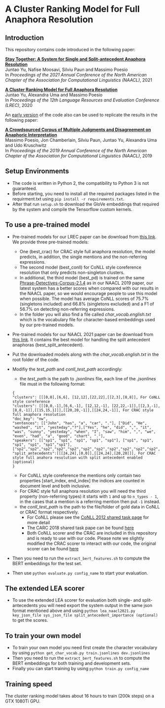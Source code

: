 # A Cluster Ranking Model for Full Anaphora Resolution
## Introduction
This repository contains code introduced in the following paper:

**[Stay Together: A System for Single and Split-antecedent Anaphora Resolution](https://arxiv.org/abs/2104.05320)**  
Juntao Yu, Nafise Moosavi, Silviu Paun and Massimo Poesio  
In *Proceedings of the 2021 Annual Conference of the North American Chapter of the Association for Computational Linguistics (NAACL)*, 2021  
 
**[A Cluster Ranking Model for Full Anaphora Resolution](https://www.aclweb.org/anthology/2020.lrec-1.2/)**  
Juntao Yu, Alexandra Uma and Massimo Poesio  
In *Proceedings of the 12th Language Resources and Evaluation Conference (LREC)*, 2020

An [early version](https://github.com/juntaoy/dali-full-anaphora/tree/naacl2019) of the code also can be used to replicate the results in the following paper:

**[A Crowdsourced Corpus of Multiple Judgments and Disagreement on Anaphoric Interpretation](https://www.google.com/url?q=https%3A%2F%2Faclweb.org%2Fanthology%2Fpapers%2FN%2FN19%2FN19-1176%2F&sa=D&sntz=1&usg=AFQjCNEGeV2V4tsqBI2u4WviKKyxmvm9PQ)**  
Massimo Poesio, Jon Chamberlain, Silviu Paun, Juntao Yu, Alexandra Uma and Udo Kruschwitz  
In *Proceedings of the 2019 Annual Conference of the North American Chapter of the Association for Computational Linguistics (NAACL)*, 2019

## Setup Environments
* The code is written in Python 2, the compatibility to Python 3 is not guaranteed.  
* Before starting, you need to install all the required packages listed in the requirment.txt using `pip install -r requirements.txt`.
* After that run `setup.sh` to download the GloVe embeddings that required by the system and compile the Tensorflow custom kernels.

## To use a pre-trained model
* Pre-trained models for our LREC paper can be download from [this link](https://www.dropbox.com/s/vxr57e2u2q7s8nf/best_models_lrec2020.zip?dl=0). We provide three pre-trained models:
   * One (best_crac) for CRAC style full anaphora resolution, the model predicts, in addition, the single mentions and the non-referring expressions. 
   * The second model (best_conll) for CoNLL style coreference resolution that only predicts non-singleton clusters.
   * In additional, the third model (best_pd) is trained on the same [Phrase-Detectives-Corpus-2.1.4](https://github.com/dali-ambiguity/Phrase-Detectives-Corpus-2.1.4) as in our NAACL 2019 paper, our latest system has a better scores when compared with our results in the NAACL paper, so we would encourage people to use this model when possible. The model has average CoNLL scores of 75.7% (singletons included) and 66.8% (singletons excluded) and a F1 of 56.7% on detecting non-referring expressions.
   * In the folder you will also find a file called *char_vocab.english.txt* which is the vocabulary file for character-based embeddings used by our pre-trained models.
* Pre-trained models for our NAACL 2021 paper can be download from [this link](https://www.dropbox.com/s/q9xxpvc8f1hvsdw/best_models_naacl2021.zip?dl=0). It contains the best model for handling the split antecedent anaphoras (best_split_antecedent).
* Put the downloaded models along with the *char_vocab.english.txt* in the root folder of the code.
* Modifiy the *test_path* and *conll_test_path* accordingly:
   * the *test_path* is the path to *.jsonlines* file, each line of the *.jsonlines* file must in the following format:
   
   ```
  {
  "clusters": [[[0,0],[6,6], [12,12],[22,22],[[2,3],[8,8]], For CoNLL style coreference
  "clusters": [[[0,0,-1],[6,6,-1], [12,12,-1], [22,22,-1]],[[2,3,-1],[8,8,-1]],[[15,15,1]]],[[20,20,-1]],[[24,24,-1]], For CRAC style full anaphora resolution
  "doc_key": "nw",
  "sentences": [["John", "has", "a", "car", "."], ["Did", "He", "washed", "it", "yesteday","?"],["Yes", "he", "did", ",", "it", "was", "sunny", "yesteday", "when", "I", "saw", "him", ",", "we", "even", "had", "a", "good", "chart", "."],
  "speakers": [["sp1", "sp1", "sp1", "sp1", "sp1"], ["sp1", "sp1", "sp1", "sp1", "sp1","sp1"],["sp2","sp2","sp2","sp2","sp2","sp2","sp2","sp2","sp2","sp2","sp2","sp2","sp2","sp2","sp2","sp2","sp2","sp2","sp2","sp2"]]
  "split_antecedents":[[[24,24],[0,0]],[[24,24],[20,20]]], For CRAC style full anahora resolution with split antecedent enabled (optional)
  }
  ```
  
  * For CoNLL style coreference the mentions only contain two properties \[start_index, end_index\] the indices are counted in document level and both inclusive.
  * For CRAC style full anaphora resolution you will need the third property (non-referring types) it starts with `1` and up to `n_types - 1`, in the cases that a mention is a referring mention then put `-1` instead.
  * the *conll_test_path* is the path to the file/folder of gold data in CoNLL or CRAC format respectively.
      * For CoNLL please see the [CoNLL 2012 shared task page](http://conll.cemantix.org/2012/introduction.html) for more detail
      * The CARC 2018 shared task pape can be found [here](http://dali.eecs.qmul.ac.uk/crac18_shared_task)
      * Both CoNLL scorer and the CRAC are included in this repository and is ready to use with our code. Please note we slightly modified the CRAC scorer to interact with our code, the original scorer can be found [here](https://github.com/ns-moosavi/coval)
* Then you need to run the `extract_bert_features.sh` to compute the BERT embeddings for the test set.
* Then use `python evaluate.py config_name` to start your evaluation.

## The extended LEA scorer
* To use the extended LEA scorer for evaluation both single- and split-antecedents you will need export the system output in the same json format mentioned above and using `python lea_naacl2021.py key_json_file sys_json_file split_antecedent_importance (optional)` to get the scores.

## To train your own model
* To train your own model you need first create the character vocabulary by using `python get_char_vocab.py train.jsonlines dev.jsonlines`
* Then you need to run the `extract_bert_features.sh` to compute the BERT embeddings for both training and development sets.
* Finally you can start training by using `python train.py config_name`

## Training speed
The cluster ranking model takes about 16 hours to train (200k steps) on a GTX 1080Ti GPU. 
